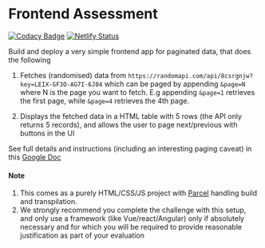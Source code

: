 # Frontend Assessment

[![Codacy Badge](https://api.codacy.com/project/badge/Grade/635829960ee948bfaf299ac4d0eebd53)](https://app.codacy.com/gh/AbimbolaBakare/data-fetch?utm_source=github.com&utm_medium=referral&utm_content=AbimbolaBakare/data-fetch&utm_campaign=Badge_Grade_Settings) [![Netlify Status](https://api.netlify.com/api/v1/badges/5d9f5af2-c07d-403a-ad07-0208b1efe949/deploy-status)](https://app.netlify.com/sites/sage-centaur-f71cca/deploys)

Build and deploy a very simple frontend app for paginated data, that does the following

1.  Fetches (randomised) data from `https://randomapi.com/api/8csrgnjw?key=LEIX-GF3O-AG7I-6J84` which can be paged by appending `&page=N` where N is the page you want to fetch. E.g appending `&page=1` retrieves the first page, while `&page=4` retrieves the 4th page.

2.  Displays the fetched data in a HTML table with 5 rows (the API only returns 5 records), and allows the user to page next/previous with buttons in the UI

See full details and instructions (including an interesting paging caveat) in this [Google Doc](https://docs.google.com/document/d/1hGXXPykXqO6b9Z2pm55-2T83AIA39cQ3FQxtbGkoR5Y)

#### Note

1.  This comes as a purely HTML/CSS/JS project with [Parcel](https://parceljs.org/docs/) handling build and transpilation. 
2.  We strongly recommend you complete the challenge with this setup, and only use a framework (like Vue/react/Angular) only if absolutely necessary and for which you will be required to provide reasonable justification as part of your evaluation

